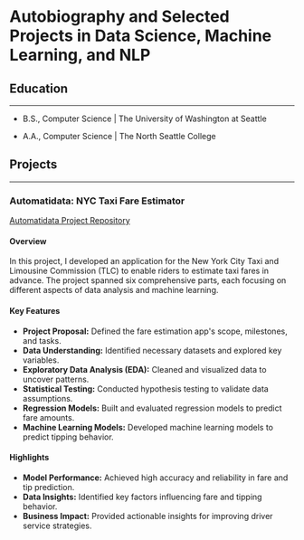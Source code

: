 # Autobiography and Selected Projects in Data Science, Machine Learning, and NLP

## Education
---
- B.S., Computer Science | The University of Washington at Seattle 

- A.A., Computer Science | The North Seattle College 

## Projects
---

### Automatidata: NYC Taxi Fare Estimator
[Automatidata Project Repository](https://github.com/Kian1369/Automatidata-NYC-Taxi-Fare-Prediction-App)

#### Overview

In this project, I developed an application for the New York City Taxi and Limousine Commission (TLC) to enable riders to estimate taxi fares in advance. The project spanned six comprehensive parts, each focusing on different aspects of data analysis and machine learning.

#### Key Features

- **Project Proposal:** Defined the fare estimation app's scope, milestones, and tasks.
- **Data Understanding:** Identified necessary datasets and explored key variables.
- **Exploratory Data Analysis (EDA):** Cleaned and visualized data to uncover patterns.
- **Statistical Testing:** Conducted hypothesis testing to validate data assumptions.
- **Regression Models:** Built and evaluated regression models to predict fare amounts.
- **Machine Learning Models:** Developed machine learning models to predict tipping behavior.

#### Highlights

- **Model Performance:** Achieved high accuracy and reliability in fare and tip prediction.
- **Data Insights:** Identified key factors influencing fare and tipping behavior.
- **Business Impact:** Provided actionable insights for improving driver service strategies.



